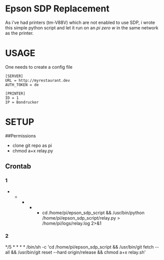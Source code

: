 # Epson SDP Replacement

As i've had printers (tm-V88V) which are not enabled to use SDP,
i wrote this simple python script and let it run on an *pi zero w* in the same network as the printer.

# USAGE

One needs to create a config file

```
[SERVER]
URL = http://myrestaurant.dev
AUTH_TOKEN = de

[PRINTER]
ID = 1
IP = Bondrucker

```

# SETUP

##Permissions
- clone git repo as pi
- chmod a+x relay.py

## Crontab

### 1
* * * * * cd /home/pi/epson_sdp_script && /usr/bin/python /home/pi/epson_sdp_script/relay.py > /home/pi/logs/relay.log 2>&1

### 2
*/5 * * * * /bin/sh -c 'cd /home/pi/epson_sdp_script && /usr/bin/git fetch --all && /usr/bin/git reset --hard origin/release && chmod a+x relay.sh'
